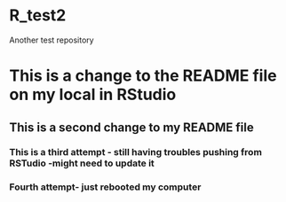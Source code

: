 # R_test2
Another test repository

# This is a change to the README file on my local in RStudio

## This is a second change to my README file

### This is a third attempt - still having troubles pushing from RSTudio -might need to update it

### Fourth attempt- just rebooted my computer


